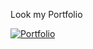 Look my Portfolio

[![Portfolio](https://img.shields.io/website?up_message=Portfolio&url=https://github.com/abdelilah-elaziri/next-travels)](https://github.com/abdelilah-elaziri/next-travels/)